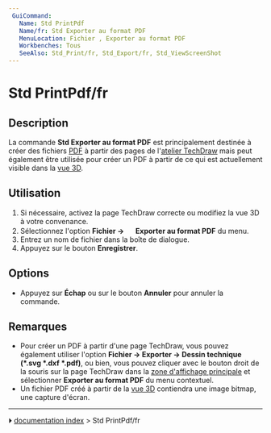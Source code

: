 ```yaml
---
 GuiCommand:
   Name: Std PrintPdf
   Name/fr: Std Exporter au format PDF
   MenuLocation: Fichier , Exporter au format PDF
   Workbenches: Tous
   SeeAlso: Std_Print/fr, Std_Export/fr, Std_ViewScreenShot
---
```


# Std PrintPdf/fr

## Description

La commande **Std Exporter au format PDF** est principalement destinée à créer des fichiers [PDF](PDF/fr.md) à partir des pages de l\'[atelier TechDraw](TechDraw_Workbench/fr.md) mais peut également être utilisée pour créer un PDF à partir de ce qui est actuellement visible dans la [vue 3D](3D_view/fr.md).



## Utilisation

1.  Si nécessaire, activez la page TechDraw correcte ou modifiez la vue 3D à votre convenance.
2.  Sélectionnez l\'option **Fichier → <img src="images/Std_PrintPdf.svg" width=16px> Exporter au format PDF** du menu.
3.  Entrez un nom de fichier dans la boîte de dialogue.
4.  Appuyez sur le bouton **Enregistrer**.

## Options

-   Appuyez sur **Échap** ou sur le bouton **Annuler** pour annuler la commande.



## Remarques

-   Pour créer un PDF à partir d\'une page TechDraw, vous pouvez également utiliser l\'option **Fichier → Exporter → Dessin technique (*.svg *.dxf *.pdf)**, ou bien, vous pouvez cliquer avec le bouton droit de la souris sur la page TechDraw dans la [zone d\'affichage principale](Main_view_area.md) et sélectionner **Exporter au format PDF** du menu contextuel.
-   Un fichier PDF créé à partir de la [vue 3D](3D_view/fr.md) contiendra une image bitmap, une capture d\'écran.



---
⏵ [documentation index](../README.md) > Std PrintPdf/fr
